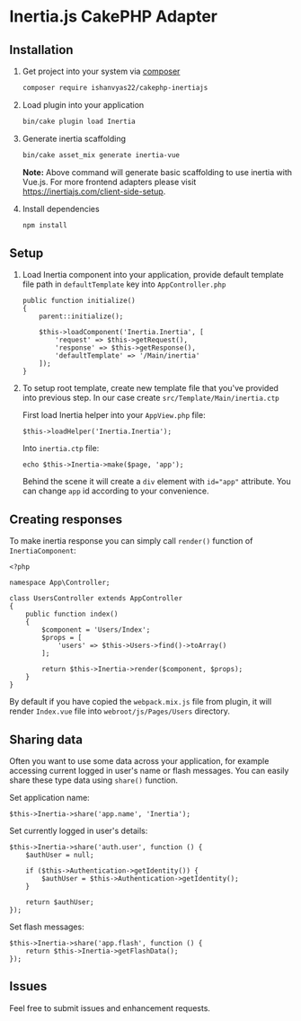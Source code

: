 # Inertia.js CakePHP Adapter

## Installation

1. Get project into your system via [composer](https://getcomposer.org)

    ```bash
    composer require ishanvyas22/cakephp-inertiajs
    ```

2. Load plugin into your application

    ```bash
    bin/cake plugin load Inertia
    ```

3. Generate inertia scaffolding

    ```bash
    bin/cake asset_mix generate inertia-vue
    ```

    **Note:** Above command will generate basic scaffolding to use inertia with Vue.js. For more frontend adapters please visit https://inertiajs.com/client-side-setup.

3. Install dependencies

    ```bash
    npm install
    ```

## Setup

1. Load Inertia component into your application, provide default template file path in `defaultTemplate` key into `AppController.php`

    ```
    public function initialize()
    {
        parent::initialize();

        $this->loadComponent('Inertia.Inertia', [
            'request' => $this->getRequest(),
            'response' => $this->getResponse(),
            'defaultTemplate' => '/Main/inertia'
        ]);
    }
    ```

2. To setup root template, create new template file that you've provided into previous step. In our case create ``src/Template/Main/inertia.ctp``

    First load Inertia helper into your ``AppView.php`` file:
    ```
    $this->loadHelper('Inertia.Inertia');
    ```

    Into ``inertia.ctp`` file:
    ```
    echo $this->Inertia->make($page, 'app');
    ```

    Behind the scene it will create a ``div`` element with ``id="app"`` attribute. You can change ``app`` id according to your convenience.

## Creating responses
To make inertia response you can simply call ``render()`` function of ``InertiaComponent``:

```
<?php

namespace App\Controller;

class UsersController extends AppController
{
    public function index()
    {
        $component = 'Users/Index';
        $props = [
            'users' => $this->Users->find()->toArray()
        ];

        return $this->Inertia->render($component, $props);
    }
}
```

By default if you have copied the ``webpack.mix.js`` file from plugin, it will render ``Index.vue`` file into ``webroot/js/Pages/Users`` directory.

## Sharing data

Often you want to use some data across your application, for example accessing current logged in user's name or flash messages. You can easily share these type data using ``share()`` function.

Set application name:

```
$this->Inertia->share('app.name', 'Inertia');
```

Set currently logged in user's details:

```
$this->Inertia->share('auth.user', function () {
    $authUser = null;

    if ($this->Authentication->getIdentity()) {
        $authUser = $this->Authentication->getIdentity();
    }

    return $authUser;
});
```

Set flash messages:

```
$this->Inertia->share('app.flash', function () {
    return $this->Inertia->getFlashData();
});
```

## Issues
Feel free to submit issues and enhancement requests.
